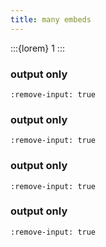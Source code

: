 ```yaml
---
title: many embeds
---
```


:::{lorem} 1
:::

<!-- ## embed link

![](#matplotlib-output)

:::{lorem} 1
:::

## embed directive

### code, output

```{embed} #matplotlib-output

```

:::{lorem} 1
::: -->

### output only

```{embed} #matplotlib-output
:remove-input: true

```

### output only

```{embed} #matplotlib-output
:remove-input: true

```

### output only

```{embed} #matplotlib-output
:remove-input: true

```

### output only

```{embed} #matplotlib-output
:remove-input: true

```

<!-- ### code only

```{embed} #matplotlib-output
:remove-output: true
``` -->
